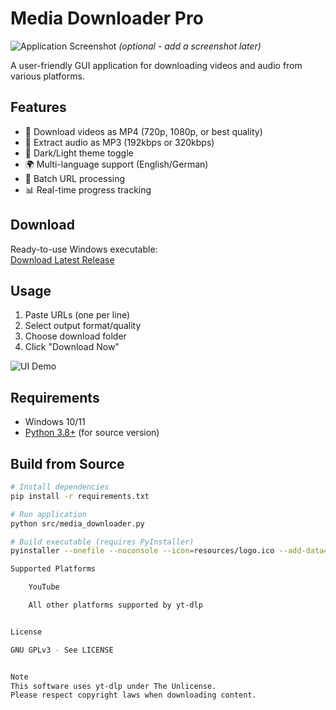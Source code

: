 # Media Downloader Pro

![Application Screenshot](docs/screenshot.png) *(optional - add a screenshot later)*

A user-friendly GUI application for downloading videos and audio from various platforms.

## Features
- 🎥 Download videos as MP4 (720p, 1080p, or best quality)
- 🎵 Extract audio as MP3 (192kbps or 320kbps)
- 🌙 Dark/Light theme toggle
- 🌍 Multi-language support (English/German)
- 📝 Batch URL processing
- 📊 Real-time progress tracking

## Download
Ready-to-use Windows executable:  
[Download Latest Release](https://github.com/xGohac/Media-Downloader-Pro/releases)

## Usage
1. Paste URLs (one per line)
2. Select output format/quality
3. Choose download folder
4. Click "Download Now"

![UI Demo](docs/usage.gif)

## Requirements
- Windows 10/11
- [Python 3.8+](https://www.python.org/downloads/) (for source version)

## Build from Source
```bash
# Install dependencies
pip install -r requirements.txt

# Run application
python src/media_downloader.py

# Build executable (requires PyInstaller)
pyinstaller --onefile --noconsole --icon=resources/logo.ico --add-data="resources/logo.ico;resources" --add-data="../LICENSE.txt;." media_downloader.py

Supported Platforms

    YouTube

    All other platforms supported by yt-dlp


License

GNU GPLv3 - See LICENSE


Note
This software uses yt-dlp under The Unlicense.
Please respect copyright laws when downloading content.



